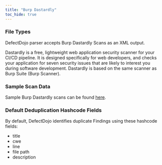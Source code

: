 ```yaml
---
title: "Burp Dastardly"
toc_hide: true
---
```

### File Types
DefectDojo parser accepts Burp Dastardly Scans as an XML output.

Dastardly is a free, lightweight web application security scanner for your CI/CD pipeline. It is designed specifically for web developers, and checks your application for seven security issues that are likely to interest you during software development. Dastardly is based on the same scanner as Burp Suite (Burp Scanner).

### Sample Scan Data
Sample Burp Dastardly scans can be found [here](https://github.com/DefectDojo/django-DefectDojo/tree/master/unittests/scans/burp_dastardly).

### Default Deduplication Hashcode Fields
By default, DefectDojo identifies duplicate Findings using these hashcode fields:

- title
- cwe
- line
- file path
- description
